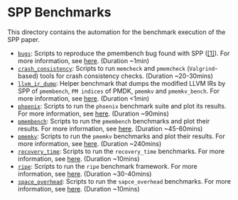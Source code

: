 # SPP Benchmarks

This directory contains the automation for the benchmark execution of the SPP paper.

- [`bugs`](./bugs/): Scripts to reproduce the pmembench bug found with SPP ([[1]](https://github.com/pmem/pmdk/issues/5333)). For more information, see [here](./bugs/README.md). (Duration ~1min)
- [`crash_consistency`](./crash_consistency/): Scripts to run `memcheck` and `pmemcheck` (`Valgrind`-based) tools for crash consistency checks. (Duration ~20-30mins)
- [`llvm_ir_dump`](./llvm_ir_dump/): Helper benchmark that dumps the modified LLVM IRs by SPP of `pmembench`, `PM indices` of PMDK, `pmemkv` and `pmemkv_bench`. For more information, see [here](./llvm_ir_dump/README.md). (Duration <1min)
- [`phoenix`](./phoenix/): Scripts to run the `phoenix` benchmark suite and plot its results. For more information, see [here](./phoenix/README.md). (Duration ~90mins)
- [`pmembench`](./pmembench/): Scripts to run the `pmembench` benchmarks and plot their results. For more information, see [here](./pmembench/README.md). (Duration ~45-60mins)
- [`pmemkv`](./pmemkv/): Scripts to run the `pmemkv` benchmarks and plot their results. For more information, see [here](./pmemkv/README.md). (Duration ~240mins)
- [`recovery_time`](./recovery_time/): Scripts to run the `recovery_time` benchmarks. For more information, see [here](./recovery_time/README.md). (Duration ~10mins)
- [`ripe`](./ripe/): Scripts to run the `ripe` benchmark framework. For more information, see [here](./ripe/README.md). (Duration ~30-40mins)
- [`space_overhead`](./space_overhead/): Scripts to run the `sapce_overhead` benchmarks. For more information, see [here](./space_overhead/README.md). (Duration ~10mins)
